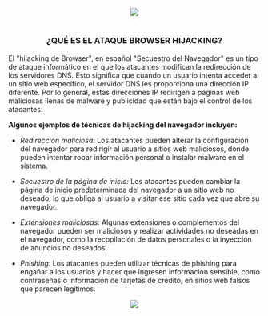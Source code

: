 <p align="center">
  <a href="https://github.com/DenverCoder1/readme-typing-svg"><img src="https://readme-typing-svg.herokuapp.com?color=D1F700&width=420&lines=Ataque+de+Browser+Hijacking+[BeEF]"></a>
</p>

<h1 align="center"></h1>

<h3 align="center">¿QUÉ ES EL ATAQUE BROWSER HIJACKING?</h3>

El "hijacking de Browser", en español "Secuestro del Navegador" es un tipo de ataque informático en el que los atacantes modifican la redirección de los servidores DNS. Esto significa que cuando un usuario intenta acceder a un sitio web específico, el servidor DNS les proporciona una dirección IP diferente. Por lo general, estas direcciones IP redirigen a páginas web maliciosas llenas de malware y publicidad que están bajo el control de los atacantes.

**Algunos ejemplos de técnicas de hijacking del navegador incluyen:**

- _Redirección maliciosa:_ Los atacantes pueden alterar la configuración del navegador para redirigir al usuario a sitios web maliciosos, donde pueden intentar robar información personal o instalar malware en el sistema.

- _Secuestro de la página de inicio:_ Los atacantes pueden cambiar la página de inicio predeterminada del navegador a un sitio web no deseado, lo que obliga al usuario a visitar ese sitio cada vez que abre su navegador.

- _Extensiones maliciosas:_ Algunas extensiones o complementos del navegador pueden ser maliciosos y realizar actividades no deseadas en el navegador, como la recopilación de datos personales o la inyección de anuncios no deseados.

- _Phishing:_ Los atacantes pueden utilizar técnicas de phishing para engañar a los usuarios y hacer que ingresen información sensible, como contraseñas o información de tarjetas de crédito, en sitios web falsos que parecen legítimos.

<p align="center">
  <img src="https://github.com/R3LI4NT/articulos/blob/main/Pentesting/O.S/img/Browser_Hijacking.png">
</p>
